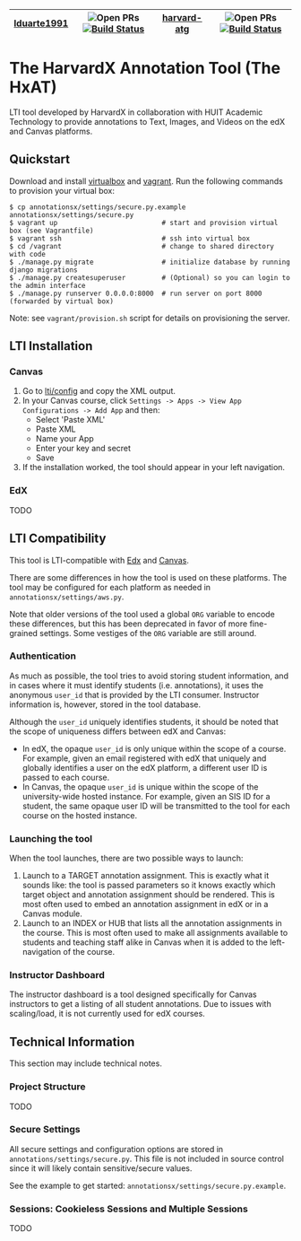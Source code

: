 | [lduarte1991](https://github.com/lduarte1991/hxat) | ![Open PRs](https://img.shields.io/github/issues-pr/lduarte1991/hxat.svg) [![Build Status](https://travis-ci.org/lduarte1991/hxat.svg?branch=master)](https://travis-ci.org/Harvard-ATG/annotationsx) | [harvard-atg](https://github.com/Harvard-ATG/annotationsx) | ![Open PRs](https://img.shields.io/github/issues-pr/harvard-atg/annotationsx.svg) [![Build Status](https://travis-ci.org/Harvard-ATG/annotationsx.svg?branch=master)](https://travis-ci.org/Harvard-ATG/annotationsx) |
|----------------------------------------------------|-------------------------------------------------------------------------------------------------------------------------------------------------------------------------------------------------------|------------------------------------------------------------|-----------------------------------------------------------------------------------------------------------------------------------------------------------------------------------------------------------------------|
# The HarvardX Annotation Tool (The HxAT)

LTI tool developed by HarvardX in collaboration with HUIT Academic Technology to provide annotations to Text, Images, and Videos on the edX and Canvas platforms.

## Quickstart

Download and install [virtualbox](https://www.virtualbox.org/) and [vagrant](https://www.vagrantup.com/). Run the following commands to provision your virtual box:

```
$ cp annotationsx/settings/secure.py.example annotationsx/settings/secure.py
$ vagrant up                          # start and provision virtual box (see Vagrantfile)
$ vagrant ssh                         # ssh into virtual box
$ cd /vagrant                         # change to shared directory with code
$ ./manage.py migrate                 # initialize database by running django migrations
$ ./manage.py createsuperuser         # (Optional) so you can login to the admin interface
$ ./manage.py runserver 0.0.0.0:8000  # run server on port 8000 (forwarded by virtual box)
```

Note: see `vagrant/provision.sh` script for details on provisioning the server.

## LTI Installation

### Canvas

1. Go to [lti/config](http://localhost:8000/lti/config) and copy the XML output.
2. In your Canvas course, click `Settings -> Apps -> View App Configurations -> Add App` and then:
	* Select 'Paste XML'
	* Paste XML
	* Name your App
	* Enter your key and secret
	* Save
3. If the installation worked, the tool should appear in your left navigation.

### EdX

TODO

## LTI Compatibility

This tool is LTI-compatible with [Edx](https://www.edx.org/) and [Canvas](https://www.canvaslms.com/).

There are some differences in how the tool is used on these platforms. The tool may be configured for each platform as needed in `annotationsx/settings/aws.py`.

Note that older versions of the tool used a global `ORG` variable to encode these differences, but this has been deprecated in favor of more fine-grained settings. Some vestiges of the `ORG` variable are still around.

### Authentication

As much as possible, the tool tries to avoid storing student information, and in cases where it must identify students (i.e. annotations), it uses the anonymous `user_id` that is provided by the LTI consumer. Instructor information is, however, stored in the tool database.

Although the `user_id` uniquely identifies students, it should be noted that the scope of uniqueness differs between edX and Canvas:

- In edX, the opaque `user_id` is only unique within the scope of a course. For example, given an email registered with edX that uniquely and globally identifies a user on the edX platform, a different user ID is passed to each course. 
- In Canvas, the opaque `user_id` is unique within the scope of the university-wide hosted instance. For example, given an SIS ID for a student, the same opaque user ID will be transmitted to the tool for each course on the hosted instance. 

### Launching the tool 

When the tool launches, there are two possible ways to launch:

1. Launch to a TARGET annotation assignment. This is exactly what it sounds like: the tool is passed parameters so it knows exactly which target object and annotation assignment should be rendered. This is most often used to embed an annotation assignment in edX or in a Canvas module.
2. Launch to an INDEX or HUB that lists all the annotation assignments in the course. This is most often used to make all assignments available to students and teaching staff alike in Canvas when it is added to the left-navigation of the course.

### Instructor Dashboard

The instructor dashboard is a tool designed specifically for Canvas instructors to get a listing of all student annotations. Due to issues with scaling/load, it is not currently used for edX courses.

## Technical Information

This section may include technical notes.

### Project Structure

TODO

### Secure Settings

All secure settings and configuration options are stored in `annotations/settings/secure.py`. This file is not included in source control since it will likely contain sensitive/secure values.

See the example to get started: `annotationsx/settings/secure.py.example`.

### Sessions: Cookieless Sessions and Multiple Sessions

TODO

